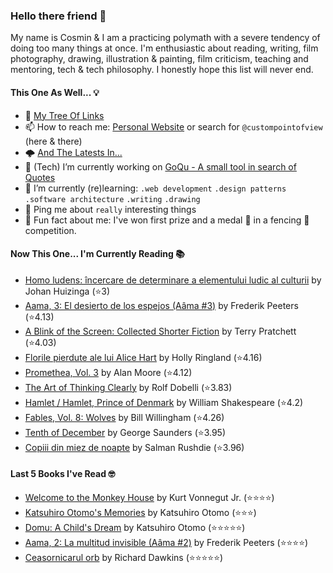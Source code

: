 ### Hello there friend 👋

My name is Cosmin & I am a practicing polymath with a severe tendency of doing too many things at once.
I'm enthusiastic about reading, writing, film photography, drawing, illustration & painting, film criticism, teaching and mentoring, tech & tech philosophy.
I honestly hope this list will never end. 

#### This One As Well... 💡
- 🌲 [My Tree Of Links](https://linktr.ee/custompointofview)
- 📫 How to reach me: [Personal Website](https://custompointofview.com/) or search for `@custompointofview` (here & there)
- 🌩️ [And The Latests In...](https://custompointofview.com/latests)
- 🔭 (Tech) I’m currently working on [GoQu - A small tool in search of Quotes](https://github.com/custompointofview/goqu)
- 🌱 I’m currently (re)learning: `.web development` `.design patterns` `.software architecture` `.writing` `.drawing` 
- 💬 Ping me about `really` interesting things
- 🐡 Fun fact about me: I've won first prize and a medal 🥇 in a fencing 🤺 competition.

#### Now This One... I'm Currently Reading 📚
<!-- GOODREADS-LIST:START -->
- [Homo ludens: încercare de determinare a elementului ludic al culturii](https://www.goodreads.com/review/show/4386586339?utm_medium=api&utm_source=rss) by Johan Huizinga (⭐️3)
- [Aama, 3: El desierto de los espejos (Aâma #3)](https://www.goodreads.com/review/show/3204749581?utm_medium=api&utm_source=rss) by Frederik Peeters (⭐️4.13)
- [A Blink of the Screen: Collected Shorter Fiction](https://www.goodreads.com/review/show/3570112383?utm_medium=api&utm_source=rss) by Terry Pratchett (⭐️4.03)
- [Florile pierdute ale lui Alice Hart](https://www.goodreads.com/review/show/3452153187?utm_medium=api&utm_source=rss) by Holly Ringland (⭐️4.16)
- [Promethea, Vol. 3](https://www.goodreads.com/review/show/3403029181?utm_medium=api&utm_source=rss) by Alan Moore (⭐️4.12)
- [The Art of Thinking Clearly](https://www.goodreads.com/review/show/3398126985?utm_medium=api&utm_source=rss) by Rolf Dobelli (⭐️3.83)
- [Hamlet / Hamlet, Prince of Denmark](https://www.goodreads.com/review/show/3395531630?utm_medium=api&utm_source=rss) by William Shakespeare (⭐️4.2)
- [Fables, Vol. 8: Wolves](https://www.goodreads.com/review/show/3084491891?utm_medium=api&utm_source=rss) by Bill Willingham (⭐️4.26)
- [Tenth of December](https://www.goodreads.com/review/show/3349948960?utm_medium=api&utm_source=rss) by George Saunders (⭐️3.95)
- [Copiii din miez de noapte](https://www.goodreads.com/review/show/2605011709?utm_medium=api&utm_source=rss) by Salman Rushdie (⭐️3.96)
<!-- GOODREADS-LIST:END -->

#### Last 5 Books I've Read 🤓
<!-- GOODREADS-READ-LIST:START -->
- [Welcome to the Monkey House](https://www.goodreads.com/review/show/4385802925?utm_medium=api&utm_source=rss) by Kurt Vonnegut Jr. (⭐⭐⭐⭐)
- [Katsuhiro Otomo&apos;s Memories](https://www.goodreads.com/review/show/4385741713?utm_medium=api&utm_source=rss) by Katsuhiro Otomo (⭐⭐⭐)
- [Domu: A Child&apos;s Dream](https://www.goodreads.com/review/show/4385738859?utm_medium=api&utm_source=rss) by Katsuhiro Otomo (⭐⭐⭐⭐⭐)
- [Aama, 2: La multitud invisible (Aâma #2)](https://www.goodreads.com/review/show/3204749596?utm_medium=api&utm_source=rss) by Frederik Peeters (⭐⭐⭐⭐)
- [Ceasornicarul orb](https://www.goodreads.com/review/show/2605007111?utm_medium=api&utm_source=rss) by Richard Dawkins (⭐⭐⭐⭐⭐)
<!-- GOODREADS-READ-LIST:END -->

<!-- #### Some Stats 👷 -->
<!--START_SECTION:waka-->
<!--END_SECTION:waka--> 

